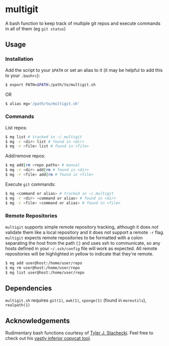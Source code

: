 # multigit

A bash function to keep track of multiple git repos and execute commands in all of them (eg `git status`)

## Usage

### Installation

Add the script to your `$PATH` or set an alias to it (it may be helpful to add this to your `.bashrc`):

```bash
$ export PATH=$PATH:/path/to/multigit.sh
```

OR

```bash
$ alias mg='/path/to/multigit.sh'
```

### Commands

List repos:

```bash
$ mg list # tracked in ~/.multigit
$ mg -r <dir> list # found in <dir>
$ mg -r <file> list # found in <file>
```

Add/remove repos:

```bash
$ mg add|rm <repo paths> # manual
$ mg -r <dir> add|rm # found in <dir>
$ mg -r <file> add|rm # found in <file>
```

Execute `git` commands:

```bash
$ mg <command or alias> # tracked in ~/.multigit
$ mg -r <dir> <command or alias> # found in <dir>
$ mg -r <file> <command or alias> # found in <file>
```

### Remote Repositories

`multigit` supports simple remote repository tracking, although it does *not* validate them like a local repository and it does *not* support a remote `-r` flag. `multigit` expects remote repositories to be formatted with a colon separating the host from the path (<host>:<path>) and uses ssh to communicate, so any hosts defined in your `~/.ssh/config` file will work as expected. All remote repositories will be highlighted in yellow to indicate that they're remote.

```bash
$ mg add user@host:/home/user/repo
$ mg rm user@host:/home/user/repo
$ mg list user@host:/home/user/repo
```

## Dependencies

`multigit.sh` requires `git(1)`, `awk(1)`, `sponge(1)` (found in `moreutils`), `realpath(1)`

## Acknowledgements

Rudimentary bash functions courtesy of [Tyler J. Stachecki](https://github.com/tj90241). Feel free to check out his [vastly inferior copycat tool](https://github.com/tj90241/watchgit).
